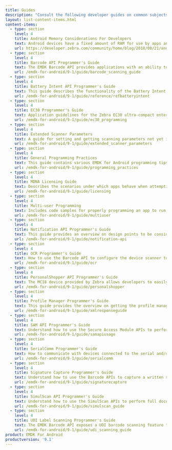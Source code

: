 ```yaml
---
title: Guides
description: "Consult the following developer guides on common subjects and usage of EMDK for Android features and APIs."
layout: list-content-items.html
content-items:
  - type: section
    level: 4
    title: Android Memory Considerations For Developers
    text: Android devices have a fixed amount of RAM for use by apps and the OS. Understanding memory allocation and management is important to assuring efficient and reliable operation of an app. Learn from Zebra developers how to best allocate and manage this limited resource. 
    url: https://developer.zebra.com/community/home/blog/2018/08/21/android-memory-considerations-for-developers
  - type: section
    level: 4
    title: Barcode API Programmer's Guide
    text: The EMDK Barcode API provides applications with an ability to read the variety barcode labels using different scanner devices such as built-in imager/laser, built-in camera, Bluetooth ring scanners such as RS507 and RS600 and Pluggable ring scanner such as RS4000.
    url: /emdk-for-android/9-1/guide/barcode_scanning_guide
  - type: section
    level: 4
    title: Battery Intent API Programmer's Guide
    text: This guide describes the functionality of the Battery Intent API Interface.
    url: /emdk-for-android/9-1/guide/reference/refbatteryintent
  - type: section
    level: 4
    title: EC30 Programmer's Guide
    text: Application guidelines for the Zebra EC30 ultra-compact enterprise companion.
    url: /emdk-for-android/9-1/guide/ec30_programming
  - type: section
    level: 4
    title: Extended Scanner Parameters
    text: A guide for setting and getting scanning parameters not yet implemented with the class hierarchy or those being added in future.
    url: /emdk-for-android/9-1/guide/extended_scanner_parameters  
  - type: section
    level: 4
    title: General Programming Practices
    text: This guide contains various EMDK for Android programming tips.
    url: /emdk-for-android/9-1/guide/programming_practices
  - type: section
    level: 4
    title: MDNA Licensing Guide
    text: Describes the scenarios under which apps behave when attempting to access licensing features without a license and how to remedy.
    url: /emdk-for-android/9-1/guide/licensing
  - type: section
    level: 4
    title: Multi-user Programming
    text: Includes code samples for properly programming an app to run on a device with multiple users.
    url: /emdk-for-android/9-1/guide/multiuser
  - type: section
    level: 4
    title: Notification API Programmer's Guide
    text: This guide provides an overview on design points to be considered during the development of an application that notifies users using Notification API in the business application workflow.
    url: /emdk-for-android/9-1/guide/notification-api
  - type: section
    level: 4
    title: OCR Programmer's Guide
    text: How to use the Barcode API to configure the device scanner to perform optical character recognition (OCR), which allows an app to capture various OCR font types as machine-encoded text. 
    url: /emdk-for-android/9-1/guide/ocr
  - type: section
    level: 4
    title: PersonalShopper API Programmer's Guide
    text: The MC18 device provided by Zebra allows developers to easily create applications in the Personal Shopper category. This guide contains examples specific to using EMDK for Android with the MC18.
    url: /emdk-for-android/9-1/guide/personalshopper
  - type: section
    level: 4
    title: Profile Manager Programmer's Guide
    text: This guide provides the overview on getting the profile manager instance, profile XML, applying profiles, interpreting result returned by the Profile Manager Methods and the response XML schema for the developer to understand and configure the device based their application specific requirements.
    url: /emdk-for-android/9-1/guide/xmlresponseguide
  - type: section
    level: 4
    title: SAM API Programmer's Guide
    text: Understand how to use the Secure Access Module APIs to perform secure NFC transactions.
    url: /emdk-for-android/9-1/guide/samapiusage
  - type: section
    level: 4
    title: SerialComm Programmer's Guide
    text: How to communicate with devices connected to the serial and/or USB ports.
    url: /emdk-for-android/9-1/guide/serialcomm
  - type: section
    level: 4
    title: Signature Capture Programmer's Guide
    text: Understand how to use the Barcode APIs to capture a written signature as an image.
    url: /emdk-for-android/9-1/guide/signaturecapture
  - type: section
    level: 4
    title: SimulScan API Programmer's Guide
    text: Understand how to use the SimulScan APIs to perform full document capture in your application. SimulScan involves capturing fields of interest in a given document and converting it into data that an end-user application can use immediately at the point of transaction.
    url: /emdk-for-android/9-1/guide/simulscan_guide
  - type: section
    level: 4
    title: UDI Label Scanning Programmer's Guide
    text: The EMDK Barcode API exposes a UDI barcode scanning feature that provides applications with the ability to read UDI Labels from from three issuing agencies, GS1, HIBCC and ICCBBA.
    url: /emdk-for-android/9-1/guide/udi_scanning_guide
product: EMDK For Android
productversion: '9.1'
---
```

<!-- 3/19/19- removed per eng. Zebra recommends using Android NFC APIs and SAM APIs (if so equipped). 
  - type: section
    level: 4
    title: Secure NFC API Programmer's Guide
    text: This guide contains examples and best practices when using the Secure NFC APIs including MifareDesfire, MiFareSam, SamKey, etc.
    url: /emdk-for-android/9-1/guide/securenfc

-->